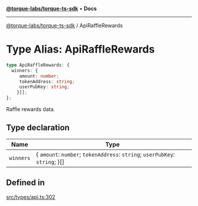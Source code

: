 [**@torque-labs/torque-ts-sdk**](../README.md) • **Docs**

***

[@torque-labs/torque-ts-sdk](../README.md) / ApiRaffleRewards

# Type Alias: ApiRaffleRewards

```ts
type ApiRaffleRewards: {
  winners: {
     amount: number;
     tokenAddress: string;
     userPubKey: string;
    }[];
};
```

Raffle rewards data.

## Type declaration

| Name | Type |
| ------ | ------ |
| `winners` | \{ `amount`: `number`; `tokenAddress`: `string`; `userPubKey`: `string`; \}[] |

## Defined in

[src/types/api.ts:302](https://github.com/torque-labs/torque-ts-sdk/blob/a30afeab92cb119627ec542f4c8aff2dd9faf383/src/types/api.ts#L302)
